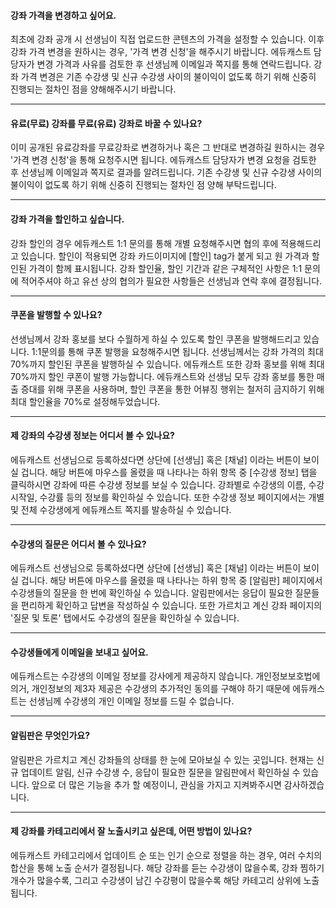 #### 강좌 가격을 변경하고 싶어요.
최초에 강좌 공개 시 선생님이 직접 업로드한 콘텐츠의 가격을 설정할 수 있습니다. 이후 강좌 가격 변경을 원하시는 경우, '가격 변경 신청'을 해주시기 바랍니다. 에듀캐스트 담당자가 변경 가격과 사유를 검토한 후 선생님께 이메일과 쪽지를 통해 연락드립니다. 강좌 가격 변경은 기존 수강생 및 신규 수강생 사이의 불이익이 없도록 하기 위해 신중히 진행되는 절차인 점을 양해해주시기 바랍니다.

---

#### 유료(무료) 강좌를 무료(유료) 강좌로 바꿀 수 있나요?
이미 공개된 유료강좌를 무료강좌로 변경하거나 혹은 그 반대로 변경하길 원하시는 경우 '가격 변경 신청'을 통해 요청주시면 됩니다. 에듀캐스트 담당자가 변경 요청을 검토한 후 선생님께 이메일과 쪽지로 결과를 알려드립니다. 기존 수강생 및 신규 수강생 사이의 불이익이 없도록 하기 위해 신중히 진행되는 절차인 점 양해 부탁드립니다.

---

#### 강좌 가격을 할인하고 싶습니다.
강좌 할인의 경우 에듀캐스트 1:1 문의를 통해 개별 요청해주시면 협의 후에 적용해드리고 있습니다.
할인이 적용되면 강좌 카드이미지에 [할인] tag가 붙게 되고 원 가격과 할인된 가격이 함께 표시됩니다.
강좌 할인율, 할인 기간과 같은 구체적인 사항은 1:1 문의에 적어주셔야 하고 유선 상의 협의가 필요한 사항들은 선생님과 연락 후에 결정됩니다.

---

#### 쿠폰을 발행할 수 있나요?
선생님께서 강좌 홍보를 보다 수월하게 하실 수 있도록 할인 쿠폰을 발행해드리고 있습니다. 1:1문의를 통해 쿠폰 발행을 요청해주시면 됩니다. 선생님께서는 강좌 가격의 최대 70%까지 할인된 쿠폰을 발행하실 수 있습니다. 에듀캐스트 또한 강좌 홍보를 위해 최대 70%까지 할인 쿠폰이 발행 가능합니다.
에듀캐스트와 선생님 모두 강좌 홍보를 통한 매출 증대를 위해 쿠폰을 사용하며, 할인 쿠폰을 통한 어뷰징 행위는 철저히 금지하기 위해 최대 할인율을 70%로 설정해두었습니다.

---

#### 제 강좌의 수강생 정보는 어디서 볼 수 있나요?
에듀캐스트 선생님으로 등록하셨다면 상단에 [선생님] 혹은 [채널] 이라는 버튼이 보이실 겁니다. 해당 버튼에 마우스를 올렸을 때 나타나는 하위 항목 중 [수강생 정보] 탭을 클릭하시면 강좌에 따른 수강생 정보를 보실 수 있습니다. 강좌별로 수강생의 이름, 수강 시작일, 수강률 등의 정보를 확인하실 수 있습니다. 또한 수강생 정보 페이지에서는 개별 및 전체 수강생에게 에듀캐스트 쪽지를 발송하실 수 있습니다.

---

#### 수강생의 질문은 어디서 볼 수 있나요?
에듀캐스트 선생님으로 등록하셨다면 상단에 [선생님] 혹은 [채널] 이라는 버튼이 보이실 겁니다. 해당 버튼에 마우스를 올렸을 때 나타나는 하위 항목 중 [알림판] 페이지에서 수강생들의 질문을 한 번에 확인하실 수 있습니다. 알림판에서는 응답이 필요한 질문들을 편리하게 확인하고 답변을 작성하실 수 있습니다. 또한 가르치고 계신 강좌 페이지의 '질문 및 토론' 탭에서도 수강생의 질문을 확인하실 수 있습니다.

---

#### 수강생들에게 이메일을 보내고 싶어요.
에듀캐스트는 수강생의 이메일 정보를 강사에게 제공하지 않습니다.
개인정보보호법에 의거, 개인정보의 제3자 제공은 수강생의 추가적인 동의를 구해야 하기 때문에 에듀캐스트는 선생님께 수강생의 개인 이메일 정보를 드릴 수 없습니다.

---

#### 알림판은 무엇인가요?
알림판은 가르치고 계신 강좌들의 상태를 한 눈에 모아보실 수 있는 곳입니다. 현재는 신규 업데이트 알림, 신규 수강생 수, 응답이 필요한 질문을 알림판에서 확인하실 수 있습니다. 앞으로 더 많은 기능을 추가 할 예정이니, 관심을 가지고 지켜봐주시면 감사하겠습니다.

---

#### 제 강좌를 카테고리에서 잘 노출시키고 싶은데, 어떤 방법이 있나요?
에듀캐스트 카테고리에서 업데이트 순 또는 인기 순으로 정렬을 하는 경우, 여러 수치의 합산을 통해 노출 순서가 결정됩니다. 해당 강좌를 듣는 수강생이 많을수록, 강좌 찜하기 개수가 많을수록, 그리고 수강생이 남긴 수강평이 많을수록 해당 카테고리 상위에 노출됩니다.
